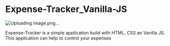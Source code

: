 # Expense-Tracker_Vanilla-JS


![Uploading image.png…]()


Expense-Tracker is a simple application build with HTML, CSS an Vanilla JS. This application can help to control your expenses
